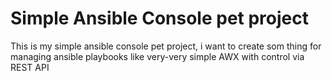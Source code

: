 # Simple Ansible Console pet project
This is my simple ansible console pet project, i want to create som thing for managing ansible playbooks like very-very simple AWX with control via REST API


